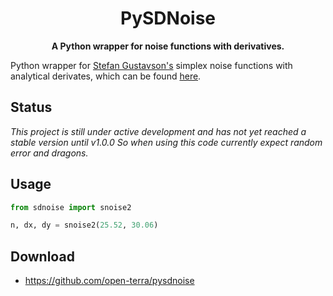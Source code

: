 <h1 align="center">
    PySDNoise
</h1>
<p align="center">
    <strong>A Python wrapper for noise functions with derivatives.</strong>
</p>

Python wrapper for [Stefan Gustavson's](https://github.com/stegu) simplex noise
functions with analytical derivates, which can be found
[here](https://github.com/stegu/perlin-noise).

## Status
*This project is still under active development and has not yet reached a stable
version until v1.0.0 So when using this code currently expect random error and
dragons.*

## Usage
```Python
from sdnoise import snoise2

n, dx, dy = snoise2(25.52, 30.06)
```

## Download
 - https://github.com/open-terra/pysdnoise

